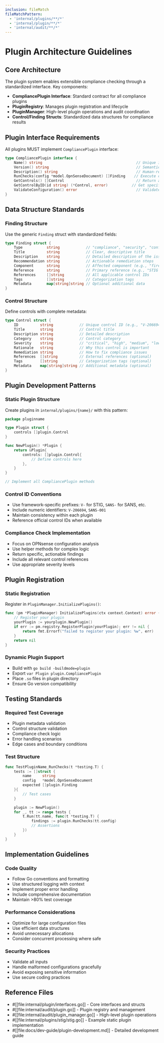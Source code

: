 ```yaml
---
inclusion: fileMatch
fileMatchPattern:
  - 'internal/plugins/**/*'
  - 'internal/plugin/**/*'
  - 'internal/audit/**/*'
---
```


# Plugin Architecture Guidelines

## Core Architecture

The plugin system enables extensible compliance checking through a standardized interface. Key components:

- **CompliancePlugin Interface**: Standard contract for all compliance plugins
- **PluginRegistry**: Manages plugin registration and lifecycle
- **PluginManager**: High-level plugin operations and audit coordination
- **Control/Finding Structs**: Standardized data structures for compliance results

## Plugin Interface Requirements

All plugins MUST implement `CompliancePlugin` interface:

```go
type CompliancePlugin interface {
    Name() string                                           // Unique identifier (e.g., "stig", "sans")
    Version() string                                        // Semantic version (e.g., "1.0.0")
    Description() string                                    // Human-readable description
    RunChecks(config *model.OpnSenseDocument) []Finding    // Execute compliance checks
    GetControls() []Control                                 // Return all available controls
    GetControlByID(id string) (*Control, error)           // Get specific control by ID
    ValidateConfiguration() error                           // Validate plugin configuration
}
```

## Data Structure Standards

### Finding Structure

Use the generic `Finding` struct with standardized fields:

```go
type Finding struct {
    Type           string            // "compliance", "security", "configuration"
    Title          string            // Clear, descriptive title
    Description    string            // Detailed description of the issue
    Recommendation string            // Actionable remediation steps
    Component      string            // Affected component (e.g., "firewall-rules")
    Reference      string            // Primary reference (e.g., "STIG V-206694")
    References     []string          // All applicable control IDs
    Tags           []string          // Categorization tags
    Metadata       map[string]string // Optional additional data
}
```

### Control Structure

Define controls with complete metadata:

```go
type Control struct {
    ID          string            // Unique control ID (e.g., "V-206694")
    Title       string            // Control title
    Description string            // Detailed description
    Category    string            // Control category
    Severity    string            // "critical", "high", "medium", "low"
    Rationale   string            // Why this control is important
    Remediation string            // How to fix compliance issues
    References  []string          // External references (optional)
    Tags        []string          // Categorization tags (optional)
    Metadata    map[string]string // Additional metadata (optional)
}
```

## Plugin Development Patterns

### Static Plugin Structure

Create plugins in `internal/plugins/{name}/` with this pattern:

```go
package pluginname

type Plugin struct {
    controls []plugin.Control
}

func NewPlugin() *Plugin {
    return &Plugin{
        controls: []plugin.Control{
            // Define controls here
        },
    }
}

// Implement all CompliancePlugin methods
```

### Control ID Conventions

- Use framework-specific prefixes: `V-` for STIG, `SANS-` for SANS, etc.
- Include numeric identifiers: `V-206694`, `SANS-001`
- Maintain consistency within each plugin
- Reference official control IDs when available

### Compliance Check Implementation

- Focus on OPNsense configuration analysis
- Use helper methods for complex logic
- Return specific, actionable findings
- Include all relevant control references
- Use appropriate severity levels

## Plugin Registration

### Static Registration

Register in `PluginManager.InitializePlugins()`:

```go
func (pm *PluginManager) InitializePlugins(ctx context.Context) error {
    // Register your plugin
    yourPlugin := yourplugin.NewPlugin()
    if err := pm.registry.RegisterPlugin(yourPlugin); err != nil {
        return fmt.Errorf("failed to register your plugin: %w", err)
    }
    return nil
}
```

### Dynamic Plugin Support

- Build with `go build -buildmode=plugin`
- Export `var Plugin plugin.CompliancePlugin`
- Place `.so` files in plugin directory
- Ensure Go version compatibility

## Testing Standards

### Required Test Coverage

- Plugin metadata validation
- Control structure validation
- Compliance check logic
- Error handling scenarios
- Edge cases and boundary conditions

### Test Structure

```go
func TestPluginName_RunChecks(t *testing.T) {
    tests := []struct {
        name     string
        config   *model.OpnSenseDocument
        expected []plugin.Finding
    }{
        // Test cases
    }

    plugin := NewPlugin()
    for _, tt := range tests {
        t.Run(tt.name, func(t *testing.T) {
            findings := plugin.RunChecks(tt.config)
            // Assertions
        })
    }
}
```

## Implementation Guidelines

### Code Quality

- Follow Go conventions and formatting
- Use structured logging with context
- Implement proper error handling
- Include comprehensive documentation
- Maintain >80% test coverage

### Performance Considerations

- Optimize for large configuration files
- Use efficient data structures
- Avoid unnecessary allocations
- Consider concurrent processing where safe

### Security Practices

- Validate all inputs
- Handle malformed configurations gracefully
- Avoid exposing sensitive information
- Use secure coding practices

## Reference Files

- #[[file:internal/plugin/interfaces.go]] - Core interfaces and structs
- #[[file:internal/audit/plugin.go]] - Plugin registry and management
- #[[file:internal/audit/plugin_manager.go]] - High-level plugin operations
- #[[file:internal/plugins/stig/stig.go]] - Example static plugin implementation
- #[[file:docs/dev-guide/plugin-development.md]] - Detailed development guide
